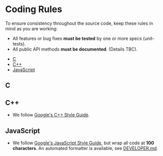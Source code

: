 # Coding Rules

To ensure consistency throughout the source code, keep these rules in mind as you are working:

* All features or bug fixes **must be tested** by one or more specs (unit-tests).
* All public API methods **must be documented**. (Details TBC).

- [C](#cc)
- [C++](#cpp)
- [JavaScript](#js)
 
## <a name="cc"></a> C

## <a name="cpp"></a> C++
* We follow [Google's C++ Style Guide](https://google.github.io/styleguide/cppguide.html).
  
## <a name="js"></a> JavaScript
* We follow [Google's JavaScript Style Guide](https://google.github.io/styleguide/jsguide.html), but wrap all code at
  **100 characters**. An automated formatter is available, see
  [DEVELOPER.md](docs/DEVELOPER.md#clang-format).
